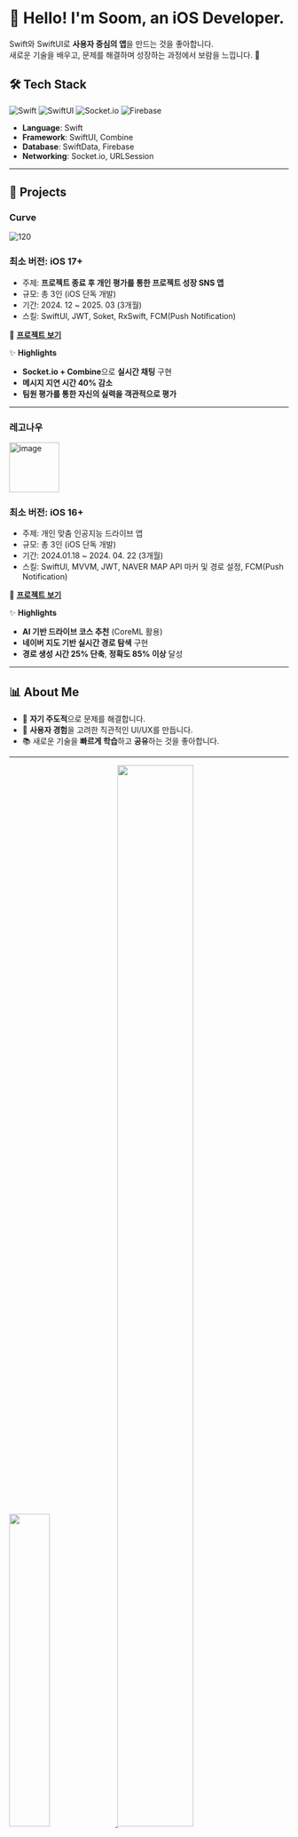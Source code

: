 
# 👋 Hello! I'm **Soom**, an iOS Developer.

Swift와 SwiftUI로 **사용자 중심의 앱**을 만드는 것을 좋아합니다.  
새로운 기술을 배우고, 문제를 해결하며 성장하는 과정에서 보람을 느낍니다. 🚀  


## 🛠️ Tech Stack

![Swift](https://img.shields.io/badge/Swift-F05138?style=for-the-badge&logo=swift&logoColor=white)
![SwiftUI](https://img.shields.io/badge/SwiftUI-007ACC?style=for-the-badge&logo=swift&logoColor=white)
![Socket.io](https://img.shields.io/badge/Socket.io-010101?style=for-the-badge&logo=socketdotio&logoColor=white)
![Firebase](https://img.shields.io/badge/Firebase-FFCA28?style=for-the-badge&logo=firebase&logoColor=black)

- **Language**: Swift  
- **Framework**: SwiftUI, Combine  
- **Database**: SwiftData, Firebase  
- **Networking**: Socket.io, URLSession  

---

## 📱 Projects

### Curve
![120](https://github.com/user-attachments/assets/c1f2f77a-1864-41a8-b9f7-6746c7407726)
### 최소 버전: iOS 17+
- 주제: **프로젝트 종료 후 개인 평가를 통한 프로젝트 성장 SNS 앱**
- 규모: 총 3인 (iOS 단독 개발)
- 기간: 2024. 12 ~ 2025. 03 (3개월)
- 스킬: SwiftUI, JWT, Soket, RxSwift, FCM(Push Notification)

🔗 **[프로젝트 보기](https://github.com/sueunal/Curve)**


✨ **Highlights**
- **Socket.io + Combine**으로 **실시간 채팅** 구현  
- **메시지 지연 시간 40% 감소**  
- **팀원 평가를 통한 자신의 실력을 객관적으로 평가**

---

### 레고나우
<image width="90" alt="image" src="https://github.com/user-attachments/assets/a487a630-5a63-4829-84f9-deab88d79ca6">
 
### 최소 버전: iOS 16+

- 주제: 개인 맞춤 인공지능 드라이브 앱
- 규모: 총 3인 (iOS 단독 개발)
- 기간: 2024.01.18 ~ 2024. 04. 22 (3개월)
- 스킬: SwiftUI, MVVM, JWT, NAVER MAP API 마커 및 경로 설정, FCM(Push Notification)

🔗 **[프로젝트 보기](https://github.com/sueunal/regonow)**


✨ **Highlights**
- **AI 기반 드라이브 코스 추천** (CoreML 활용)  
- **네이버 지도 기반 실시간 경로 탐색** 구현  
- **경로 생성 시간 25% 단축**, **정확도 85% 이상** 달성  

---



## 📊 About Me

- 🔎 **자기 주도적**으로 문제를 해결합니다.  
- 🎨 **사용자 경험**을 고려한 직관적인 UI/UX를 만듭니다.  
- 📚 새로운 기술을 **빠르게 학습**하고 **공유**하는 것을 좋아합니다.  

---
 <a href="https://github.com/anuraghazra/github-readme-stats">
    <img src="https://github-readme-stats.vercel.app/api/top-langs/?username=sueunal&layout=donut&show_icons=true&theme=material-palenight&hide_border=true&bg_color=FFFF&icon_color=58A6FF&text_color=000&title_color=000&count_private=true&exclude_repo=Face-Transfer-Application" width=38% />
</a>    
<a href="https://github.com/anuraghazra/github-readme-stats">
  <img src="https://github-readme-stats.vercel.app/api?username=sueunal&show_icons=true&theme=vue" width=52%, height=70% />
</a>

---

## 📫 Contact

[![GitHub](https://img.shields.io/badge/GitHub-000000?style=for-the-badge&logo=github&logoColor=white)](https://github.com/sueunal)
[![Email](https://img.shields.io/badge/Email-EA4335?style=for-the-badge&logo=gmail&logoColor=white)](doms@kakao.com)
